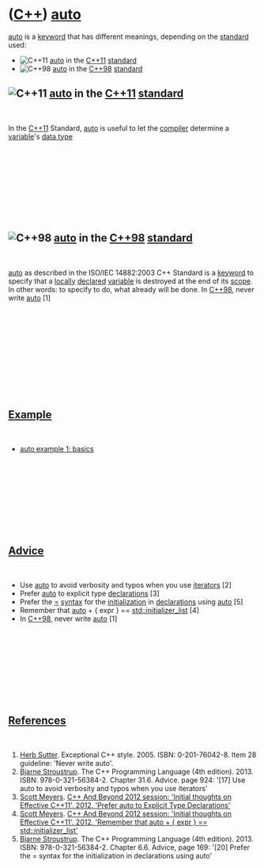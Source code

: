 # ([C++](Cpp.md)) [auto](CppAuto.md)

[auto](CppAuto.md) is a [keyword](CppKeyword.md) that has different
meanings, depending on the [standard](CppStandard.md) used:

-   ![C++11](PicCpp11.png) [auto](CppAuto.md) in the [C++11](Cpp11.md)
    [standard](CppStandard.md)
-   ![C++98](PicCpp98.png) [auto](CppAuto.md) in the [C++98](Cpp98.md)
    [standard](CppStandard.md)

![C++11](PicCpp11.png) [auto](CppAuto.md) in the [C++11](Cpp11.md) [standard](CppStandard.md)
------------------------------------------------------------------------------------------------

 

In the [C++11](Cpp11.md) Standard, [auto](CppAuto.md) is useful to let
the [compiler](CppCompiler.md) determine a
[variable](CppVariable.md)'s [data type](CppDataType.md)

 

 

 

 

 

![C++98](PicCpp98.png) [auto](CppAuto.md) in the [C++98](Cpp98.md) [standard](CppStandard.md)
------------------------------------------------------------------------------------------------

 

[auto](CppAuto.md) as described in the ISO/IEC 14882:2003 C++ Standard
is a [keyword](CppKeyword.md) to specify that a [locally](CppLocal.md)
[declared](CppDeclaration.md) [variable](CppVariable.md) is destroyed
at the end of its [scope](CppScope.md). In other words: to specify to
do, what already will be done. In [C++98](Cpp98.md), never write
[auto](CppAuto.md) \[1\]

 

 

 

 

 

 

[Example](CppExample.md)
-------------------------

 

-   [auto example 1: basics](CppAutoExample1.md)

 

 

 

 

 

[Advice](CppAdvice.md)
-----------------------

 

-   Use [auto](CppAuto.md) to avoid verbosity and typos when you use
    [iterators](CppIterator.md) \[2\]
-   Prefer [auto](CppAuto.md) to explicit type
    [declarations](CppDeclaration.md) \[3\]
-   Prefer the [=](CppOperatorAssign.md) [syntax](CppSyntax.md) for
    the [initialization](CppListInitialization.md) in
    [declarations](CppDeclaration.md) using [auto](CppAuto.md) \[5\]
-   Remember that [auto](CppAuto.md) + { expr } ==
    [std::initializer\_list](CppStdInitializer_list.md) \[4\]
-   In [C++98](Cpp98.md), never write [auto](CppAuto.md) \[1\]

 

 

 

 

 

[References](CppReferences.md)
-------------------------------

 

1.  [Herb Sutter](CppHerbSutter.md). Exceptional C++ style. 2005.
    ISBN: 0-201-76042-8. Item 28 guideline: 'Never write auto'.
2.  [Bjarne Stroustrup](CppBjarneStroustrup.md). The C++ Programming
    Language (4th edition). 2013. ISBN: 978-0-321-56384-2. Chapter 31.6.
    Advice. page 924: '\[17\] Use auto to avoid verbosity and typos when
    you use iterators'
3.  [Scott Meyers](CppScottMeyers.md). [C++ And Beyond 2012 session:
    'Initial thoughts on Effective C++11'. 2012. 'Prefer auto to
    Explicit Type
    Declarations'](http://cppandbeyond.com/2012/04/16/session-topic-initial-thoughts-on-effective-c11)
4.  [Scott Meyers](CppScottMeyers.md). [C++ And Beyond 2012 session:
    'Initial thoughts on Effective C++11'. 2012. 'Remember that auto + {
    expr } ==
    std::initializer\_list'](http://cppandbeyond.com/2012/04/16/session-topic-initial-thoughts-on-effective-c11)
5.  [Bjarne Stroustrup](CppBjarneStroustrup.md). The C++ Programming
    Language (4th edition). 2013. ISBN: 978-0-321-56384-2. Chapter 6.6.
    Advice, page 169: '\[20\] Prefer the = syntax for the initialization
    in declarations using auto'

 

 

 

 

 

 


